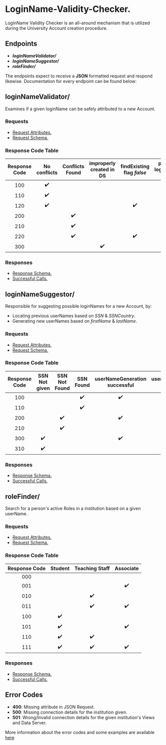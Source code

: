 # LoginName-Validity-Checker.
LoginName Validity Checker is an all-around mechanism that is utilized during the University Account creation procedure.

## Endpoints
* ***loginNameValidator/***    
* ***loginNameSuggestor/***    
* ***roleFinder/*** 

The endpoints expect to receive a **JSON** formatted request and respond likewise. Documentation for every endpoint can be found below:

## loginNameValidator/
Examines if a given loginName can be safely attributed to a new Account. 

### Requests
- [Request Attributes.](https://github.com/KostasMparmparousis/LoginName-Validity-Checker/wiki/Validator-Request-Attributes)
- [Request Schema.](https://github.com/KostasMparmparousis/LoginName-Validity-Checker/wiki/Validator-Request-schema)

### Response Code Table

| Response Code | No conflicts | Conflicts Found | improperly created in DS | findExisting flag *false* | previous loginNames *found* | previous loginNames *not found* |
| :----: | :----: | :----: | :----: | :----: | :----: | :----: |
| 100 | :heavy_check_mark: |  |  |  | :heavy_check_mark: |  |
| 110 | :heavy_check_mark: |  |  |  |  | :heavy_check_mark: |
| 120 | :heavy_check_mark: |  |  | :heavy_check_mark: |  |  |
| 200 |  | :heavy_check_mark: |  |  | :heavy_check_mark: |  |
| 210 |  | :heavy_check_mark: |  |  |  | :heavy_check_mark: |
| 220 |  | :heavy_check_mark: |  | :heavy_check_mark: |  |  |
| 300 |  |  | :heavy_check_mark: | | | |

### Responses
- [Response Schema.](https://github.com/KostasMparmparousis/LoginName-Validity-Checker/wiki/Validator-response-schema)
- [Successful Calls.](https://github.com/KostasMparmparousis/LoginName-Validity-Checker/wiki/Validator-successful-calls)

## loginNameSuggestor/
Responsible for suggesting possible loginNames for a new Account, by:
* Locating previous userNames based on *SSN* & *SSNCountry*.
* Generating new userNames based on *firstName* & *lastName*.

### Requests
- [Request Attributes.](https://github.com/KostasMparmparousis/LoginName-Validity-Checker/wiki/Suggestor-Request-Attributes)
- [Request Schema.](https://github.com/KostasMparmparousis/LoginName-Validity-Checker/wiki/Suggestor-Request-schema)

### Response Code Table
| Response Code | SSN Not given | SSN Not Found | SSN Found | userNameGeneration successful | userNameGeneration failed | 
| :----: | :----: | :----: | :----: | :----: | :----: | 
| 100 |  |  | :heavy_check_mark: | :heavy_check_mark: |  |
| 110 |  |  | :heavy_check_mark: |  | :heavy_check_mark: |
| 200 |  | :heavy_check_mark: |  | :heavy_check_mark: |  |
| 210 |  | :heavy_check_mark: | |  | :heavy_check_mark: |
| 300 | :heavy_check_mark: |  | | :heavy_check_mark: |  |
| 310 | :heavy_check_mark:  |  | |  | :heavy_check_mark: |

### Responses
- [Response Schema.](https://github.com/KostasMparmparousis/LoginName-Validity-Checker/wiki/Suggestor-response-schema)
- [Successful Calls.](https://github.com/KostasMparmparousis/LoginName-Validity-Checker/wiki/Suggestor-successful-calls)

## roleFinder/
Search for a person's active Roles in a institution based on a given userName.
### Requests
- [Request Attributes.](https://github.com/KostasMparmparousis/LoginName-Validity-Checker/wiki/roleFinder-Request-Attributes)
- [Request Schema.](https://github.com/KostasMparmparousis/LoginName-Validity-Checker/wiki/roleFinder-Request-schema)

### Response Code Table
| Response Code | Student | Teaching Staff | Associate | 
| :----: | :----: | :----: | :----: |
| 000 |  |  |  |
| 001 |  |  | :heavy_check_mark: |
| 010 |  | :heavy_check_mark: |  |
| 011 |  | :heavy_check_mark: | :heavy_check_mark: |
| 100 | :heavy_check_mark: |  |  |
| 101 | :heavy_check_mark: |  | :heavy_check_mark: |
| 110 | :heavy_check_mark: | :heavy_check_mark: |  |
| 111 | :heavy_check_mark: | :heavy_check_mark: | :heavy_check_mark: |

### Responses
- [Response Schema.](https://github.com/KostasMparmparousis/LoginName-Validity-Checker/wiki/roleFinder-response-schema)
- [Successful Calls.](https://github.com/KostasMparmparousis/LoginName-Validity-Checker/wiki/roleFinder-successful-calls)

## Error Codes
* **400**: Missing attribute in JSON Request.
* **500**: Missing connection details for the institution given.
* **501**: Wrong/Invalid connection details for the given institution's Views and Data Server.

More information about the error codes and some examples are available [here](https://github.com/KostasMparmparousis/LoginName-Validity-Checker/wiki/Error-Codes-and-Examples)
